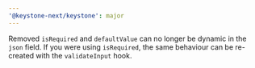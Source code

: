 ```yaml
---
'@keystone-next/keystone': major
---
```


Removed `isRequired` and `defaultValue` can no longer be dynamic in the `json` field. If you were using `isRequired`, the same behaviour can be re-created with the `validateInput` hook.
